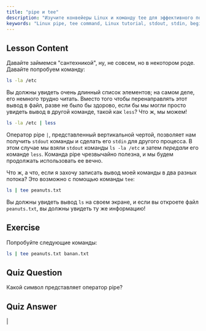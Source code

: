```yaml
---
title: "pipe и tee"
description: "Изучите конвейеры Linux и команду tee для эффективного потока данных в командной строке. Разберитесь с stdout, stdin и выводом в файл. Улучшите свои навыки работы с Linux!"
keywords: "Linux pipe, tee command, Linux tutorial, stdout, stdin, beginner Linux, command line, Linux guide"
---
```


## Lesson Content

Давайте займемся "сантехникой", ну, не совсем, но в некотором роде. Давайте попробуем команду:

```bash
ls -la /etc
```

Вы должны увидеть очень длинный список элементов; на самом деле, его немного трудно читать. Вместо того чтобы перенаправлять этот вывод в файл, разве не было бы здорово, если бы мы могли просто увидеть вывод в другой команде, такой как `less`? Что ж, мы можем!

```bash
ls -la /etc | less
```

Оператор pipe `|`, представленный вертикальной чертой, позволяет нам получить `stdout` команды и сделать его `stdin` для другого процесса. В этом случае мы взяли `stdout` команды `ls -la /etc` и затем _передали_ его команде `less`. Команда pipe чрезвычайно полезна, и мы будем продолжать использовать ее вечно.

Что ж, а что, если я захочу записать вывод моей команды в два разных потока? Это возможно с помощью команды `tee`:

```bash
ls | tee peanuts.txt
```

Вы должны увидеть вывод `ls` на своем экране, и если вы откроете файл `peanuts.txt`, вы должны увидеть ту же информацию!

## Exercise

Попробуйте следующие команды:

```bash
ls | tee peanuts.txt banan.txt
```

## Quiz Question

Какой символ представляет оператор pipe?

## Quiz Answer

|
